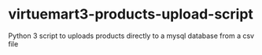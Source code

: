 # virtuemart3-products-upload-script
Python 3 script to uploads products directly to a mysql database from a csv file
